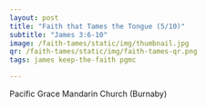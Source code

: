 ```yaml
---
layout: post
title: "Faith that Tames the Tongue (5/10)"
subtitle: "James 3:6-10"
image: /faith-tames/static/img/thumbnail.jpg
qr: /faith-tames/static/img/faith-tames-qr.png
tags: james keep-the-faith pgmc

---
```

Pacific Grace Mandarin Church (Burnaby)

